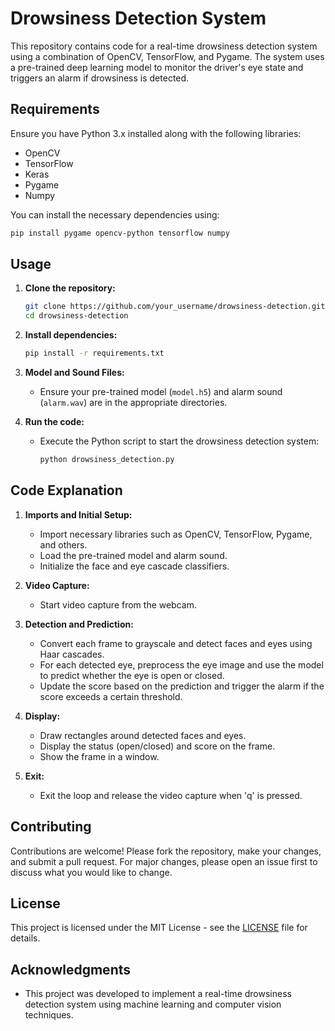
# Drowsiness Detection System

This repository contains code for a real-time drowsiness detection system using a combination of OpenCV, TensorFlow, and Pygame. The system uses a pre-trained deep learning model to monitor the driver's eye state and triggers an alarm if drowsiness is detected.

## Requirements

Ensure you have Python 3.x installed along with the following libraries:

- OpenCV
- TensorFlow
- Keras
- Pygame
- Numpy

You can install the necessary dependencies using:
```bash
pip install pygame opencv-python tensorflow numpy
```

## Usage

1. **Clone the repository:**
   ```bash
   git clone https://github.com/your_username/drowsiness-detection.git
   cd drowsiness-detection
   ```

2. **Install dependencies:**
   ```bash
   pip install -r requirements.txt
   ```

3. **Model and Sound Files:**
   - Ensure your pre-trained model (`model.h5`) and alarm sound (`alarm.wav`) are in the appropriate directories.

4. **Run the code:**
   - Execute the Python script to start the drowsiness detection system:
     ```bash
     python drowsiness_detection.py
     ```

## Code Explanation

1. **Imports and Initial Setup:**
   - Import necessary libraries such as OpenCV, TensorFlow, Pygame, and others.
   - Load the pre-trained model and alarm sound.
   - Initialize the face and eye cascade classifiers.

2. **Video Capture:**
   - Start video capture from the webcam.

3. **Detection and Prediction:**
   - Convert each frame to grayscale and detect faces and eyes using Haar cascades.
   - For each detected eye, preprocess the eye image and use the model to predict whether the eye is open or closed.
   - Update the score based on the prediction and trigger the alarm if the score exceeds a certain threshold.

4. **Display:**
   - Draw rectangles around detected faces and eyes.
   - Display the status (open/closed) and score on the frame.
   - Show the frame in a window.

5. **Exit:**
   - Exit the loop and release the video capture when 'q' is pressed.

## Contributing

Contributions are welcome! Please fork the repository, make your changes, and submit a pull request. For major changes, please open an issue first to discuss what you would like to change.

## License

This project is licensed under the MIT License - see the [LICENSE](LICENSE) file for details.

## Acknowledgments

- This project was developed to implement a real-time drowsiness detection system using machine learning and computer vision techniques.
